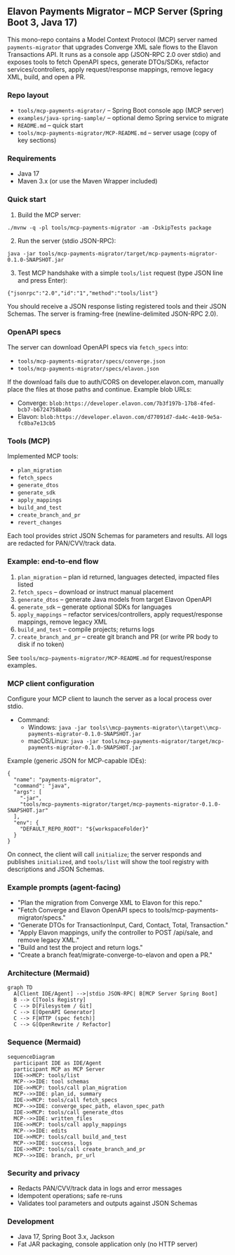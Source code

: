 ## Elavon Payments Migrator – MCP Server (Spring Boot 3, Java 17)

This mono-repo contains a Model Context Protocol (MCP) server named `payments-migrator` that upgrades Converge XML sale flows to the Elavon Transactions API. It runs as a console app (JSON-RPC 2.0 over stdio) and exposes tools to fetch OpenAPI specs, generate DTOs/SDKs, refactor services/controllers, apply request/response mappings, remove legacy XML, build, and open a PR.

### Repo layout
- `tools/mcp-payments-migrator/` – Spring Boot console app (MCP server)
- `examples/java-spring-sample/` – optional demo Spring service to migrate
- `README.md` – quick start
- `tools/mcp-payments-migrator/MCP-README.md` – server usage (copy of key sections)

### Requirements
- Java 17
- Maven 3.x (or use the Maven Wrapper included)

### Quick start
1) Build the MCP server:
```
./mvnw -q -pl tools/mcp-payments-migrator -am -DskipTests package
```

2) Run the server (stdio JSON-RPC):
```
java -jar tools/mcp-payments-migrator/target/mcp-payments-migrator-0.1.0-SNAPSHOT.jar
```

3) Test MCP handshake with a simple `tools/list` request (type JSON line and press Enter):
```
{"jsonrpc":"2.0","id":"1","method":"tools/list"}
```

You should receive a JSON response listing registered tools and their JSON Schemas. The server is framing-free (newline-delimited JSON-RPC 2.0).

### OpenAPI specs
The server can download OpenAPI specs via `fetch_specs` into:
- `tools/mcp-payments-migrator/specs/converge.json`
- `tools/mcp-payments-migrator/specs/elavon.json`

If the download fails due to auth/CORS on developer.elavon.com, manually place the files at those paths and continue. Example blob URLs:
- Converge: `blob:https://developer.elavon.com/7b3f197b-17b8-4fed-bcb7-b6724758ba6b`
- Elavon: `blob:https://developer.elavon.com/d77091d7-da4c-4e10-9e5a-fc8ba7e13cb5`

### Tools (MCP)
Implemented MCP tools:
- `plan_migration`
- `fetch_specs`
- `generate_dtos`
- `generate_sdk`
- `apply_mappings`
- `build_and_test`
- `create_branch_and_pr`
- `revert_changes`

Each tool provides strict JSON Schemas for parameters and results. All logs are redacted for PAN/CVV/track data.

### Example: end-to-end flow
1) `plan_migration` – plan id returned, languages detected, impacted files listed
2) `fetch_specs` – download or instruct manual placement
3) `generate_dtos` – generate Java models from target Elavon OpenAPI
4) `generate_sdk` – generate optional SDKs for languages
5) `apply_mappings` – refactor services/controllers, apply request/response mappings, remove legacy XML
6) `build_and_test` – compile projects; returns logs
7) `create_branch_and_pr` – create git branch and PR (or write PR body to disk if no token)

See `tools/mcp-payments-migrator/MCP-README.md` for request/response examples.

### MCP client configuration
Configure your MCP client to launch the server as a local process over stdio.

- Command:
  - Windows: `java -jar tools\\mcp-payments-migrator\\target\\mcp-payments-migrator-0.1.0-SNAPSHOT.jar`
  - macOS/Linux: `java -jar tools/mcp-payments-migrator/target/mcp-payments-migrator-0.1.0-SNAPSHOT.jar`

Example (generic JSON for MCP-capable IDEs):
```
{
  "name": "payments-migrator",
  "command": "java",
  "args": [
    "-jar",
    "tools/mcp-payments-migrator/target/mcp-payments-migrator-0.1.0-SNAPSHOT.jar"
  ],
  "env": {
    "DEFAULT_REPO_ROOT": "${workspaceFolder}"
  }
}
```

On connect, the client will call `initialize`; the server responds and publishes `initialized`, and `tools/list` will show the tool registry with descriptions and JSON Schemas.

### Example prompts (agent-facing)
- "Plan the migration from Converge XML to Elavon for this repo."
- "Fetch Converge and Elavon OpenAPI specs to tools/mcp-payments-migrator/specs."
- "Generate DTOs for TransactionInput, Card, Contact, Total, Transaction."
- "Apply Elavon mappings, unify the controller to POST /api/sale, and remove legacy XML."
- "Build and test the project and return logs."
- "Create a branch feat/migrate-converge-to-elavon and open a PR."

### Architecture (Mermaid)
```mermaid
graph TD
  A[Client IDE/Agent] -->|stdio JSON-RPC| B[MCP Server Spring Boot]
  B --> C[Tools Registry]
  C --> D[Filesystem / Git]
  C --> E[OpenAPI Generator]
  C --> F[HTTP (spec fetch)]
  C --> G[OpenRewrite / Refactor]
```

### Sequence (Mermaid)
```mermaid
sequenceDiagram
  participant IDE as IDE/Agent
  participant MCP as MCP Server
  IDE->>MCP: tools/list
  MCP-->>IDE: tool schemas
  IDE->>MCP: tools/call plan_migration
  MCP-->>IDE: plan_id, summary
  IDE->>MCP: tools/call fetch_specs
  MCP-->>IDE: converge_spec_path, elavon_spec_path
  IDE->>MCP: tools/call generate_dtos
  MCP-->>IDE: written_files
  IDE->>MCP: tools/call apply_mappings
  MCP-->>IDE: edits
  IDE->>MCP: tools/call build_and_test
  MCP-->>IDE: success, logs
  IDE->>MCP: tools/call create_branch_and_pr
  MCP-->>IDE: branch, pr_url
```

### Security and privacy
- Redacts PAN/CVV/track data in logs and error messages
- Idempotent operations; safe re-runs
- Validates tool parameters and outputs against JSON Schemas

### Development
- Java 17, Spring Boot 3.x, Jackson
- Fat JAR packaging, console application only (no HTTP server)


